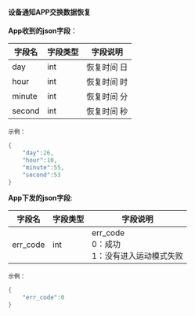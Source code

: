 #### 设备通知APP交换数据恢复


**App收到的json字段**：

| 字段名 | 字段类型 | 字段说明    |
| ------ | -------- | ----------- |
| day    | int      | 恢复时间 日 |
| hour   | int      | 恢复时间 时 |
| minute | int      | 恢复时间 分 |
| second | int      | 恢复时间 秒 |

`示例：`

```c
{
    "day":26,
    "hour":10,
    "minute":55,
    "second":53
}
```
**App下发的json字段**:

| 字段名   | 字段类型 | 字段说明                                                |
| -------- | -------- | ------------------------------------------------------- |
| err_code | int      | err_code<br/>0：成功<br />1：没有进入运动模式失败 |

`示例：`

```c
{
    "err_code":0
}
```
